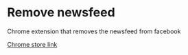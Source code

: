 # Remove newsfeed

Chrome extension that removes the newsfeed from facebook

[Chrome store link](https://chrome.google.com/webstore/detail/remove-newsfeed/gcelcfnfidjpcdombphjlfdodeaollad)
